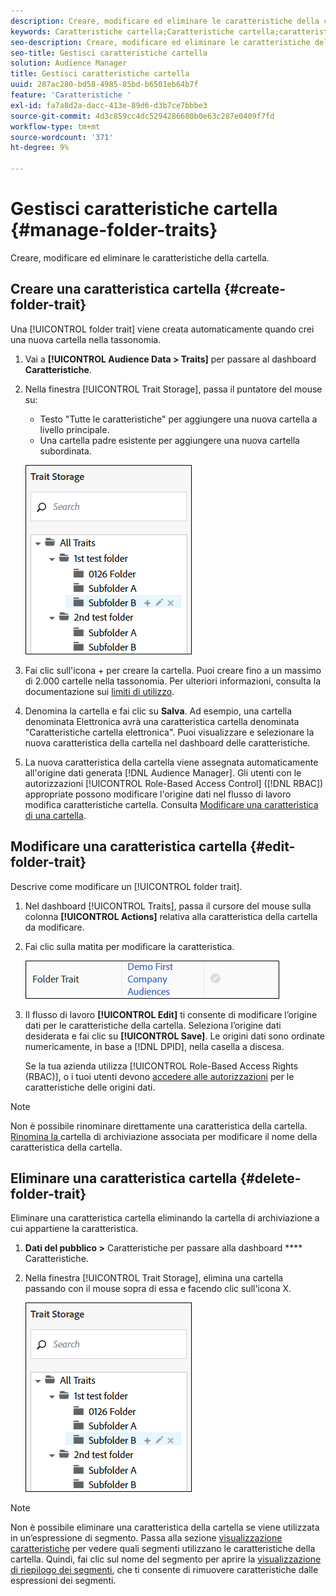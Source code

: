 ```yaml
---
description: Creare, modificare ed eliminare le caratteristiche della cartella.
keywords: Caratteristiche cartella;Caratteristiche cartella;caratteristiche cartella;caratteristiche cartella;caratteristica cartella
seo-description: Creare, modificare ed eliminare le caratteristiche della cartella.
seo-title: Gestisci caratteristiche cartella
solution: Audience Manager
title: Gestisci caratteristiche cartella
uuid: 287ac280-bd58-4985-85bd-b6501eb64b7f
feature: 'Caratteristiche '
exl-id: fa7a8d2a-dacc-413e-89d6-d3b7ce7bbbe3
source-git-commit: 4d3c859cc4dc5294286680b0e63c287e0409f7fd
workflow-type: tm+mt
source-wordcount: '371'
ht-degree: 9%

---
```


# Gestisci caratteristiche cartella {#manage-folder-traits}

Creare, modificare ed eliminare le caratteristiche della cartella.

## Creare una caratteristica cartella {#create-folder-trait}

Una [!UICONTROL folder trait] viene creata automaticamente quando crei una nuova cartella nella tassonomia.

<!-- create-folder-trait.xml -->

1. Vai a **[!UICONTROL Audience Data > Traits]** per passare al dashboard **Caratteristiche**.
1. Nella finestra [!UICONTROL Trait Storage], passa il puntatore del mouse su:

   * Testo &quot;Tutte le caratteristiche&quot; per aggiungere una nuova cartella a livello principale.
   * Una cartella padre esistente per aggiungere una nuova cartella subordinata.

   ![](assets/folder_traits_create.PNG)

1. Fai clic sull&#39;icona + per creare la cartella. Puoi creare fino a un massimo di 2.000 cartelle nella tassonomia. Per ulteriori informazioni, consulta la documentazione sui [limiti di utilizzo](../../features/administration/usage-limits.md).
1. Denomina la cartella e fai clic su **Salva**. Ad esempio, una cartella denominata Elettronica avrà una caratteristica cartella denominata &quot;Caratteristiche cartella elettronica&quot;. Puoi visualizzare e selezionare la nuova caratteristica della cartella nel dashboard delle caratteristiche.
1. La nuova caratteristica della cartella viene assegnata automaticamente all&#39;origine dati generata [!DNL Audience Manager]. Gli utenti con le autorizzazioni [!UICONTROL Role-Based Access Control] ([!DNL RBAC]) appropriate possono modificare l&#39;origine dati nel flusso di lavoro modifica caratteristiche cartella. Consulta [Modificare una caratteristica di una cartella](../../features/traits/manage-folder-traits.md#edit-folder-trait).

## Modificare una caratteristica cartella {#edit-folder-trait}

Descrive come modificare un [!UICONTROL folder trait].

<!-- edit-folder-trait.xml -->

1. Nel dashboard [!UICONTROL Traits], passa il cursore del mouse sulla colonna **[!UICONTROL Actions]** relativa alla caratteristica della cartella da modificare.
1. Fai clic sulla matita per modificare la caratteristica.

   ![](assets/folder_traits_edit_border.png)

1. Il flusso di lavoro **[!UICONTROL Edit]** ti consente di modificare l’origine dati per le caratteristiche della cartella. Seleziona l’origine dati desiderata e fai clic su **[!UICONTROL Save]**. Le origini dati sono ordinate numericamente, in base a [!DNL DPID], nella casella a discesa.

   Se la tua azienda utilizza [!UICONTROL Role-Based Access Rights (RBAC)], o i tuoi utenti devono [accedere alle autorizzazioni](../../features/traits/about-folder-traits.md#role-based-access-controls) per le caratteristiche delle origini dati.

>[!NOTE]
>
>Non è possibile rinominare direttamente una caratteristica della cartella. [Rinomina la ](../../features/traits/trait-storage.md#rename-delete-trait-storage-folder) cartella di archiviazione associata per modificare il nome della caratteristica della cartella.

## Eliminare una caratteristica cartella {#delete-folder-trait}

Eliminare una caratteristica cartella eliminando la cartella di archiviazione a cui appartiene la caratteristica.

<!-- delete-folder-trait.xml -->

1. **Dati del pubblico >** Caratteristiche per passare alla dashboard  **** Caratteristiche.
1. Nella finestra [!UICONTROL Trait Storage], elimina una cartella passando con il mouse sopra di essa e facendo clic sull&#39;icona X.

   ![Risultato del passaggio](assets/folder_traits_create.PNG)

>[!NOTE]
>
>Non è possibile eliminare una caratteristica della cartella se viene utilizzata in un’espressione di segmento. Passa alla sezione [visualizzazione caratteristiche](../../features/traits/trait-details-page.md) per vedere quali segmenti utilizzano le caratteristiche della cartella. Quindi, fai clic sul nome del segmento per aprire la [visualizzazione di riepilogo dei segmenti](../../features/segments/segment-summary-view.md), che ti consente di rimuovere caratteristiche dalle espressioni dei segmenti.
